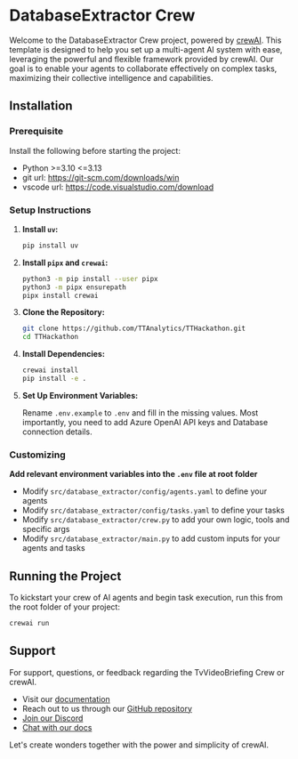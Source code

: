 # DatabaseExtractor Crew

Welcome to the DatabaseExtractor Crew project, powered by [crewAI](https://crewai.com). This template is designed to help you set up a multi-agent AI system with ease, leveraging the powerful and flexible framework provided by crewAI. Our goal is to enable your agents to collaborate effectively on complex tasks, maximizing their collective intelligence and capabilities.

## Installation

### Prerequisite

Install the following before starting the project:

- Python >=3.10 <=3.13
- git
  url: https://git-scm.com/downloads/win
- vscode
  url: https://code.visualstudio.com/download

### Setup Instructions

1. **Install `uv`:**

   ```bash
   pip install uv
   ```
   
2. **Install `pipx` and `crewai`:**

   ```bash
   python3 -m pip install --user pipx
   python3 -m pipx ensurepath
   pipx install crewai
   ```
   
3. **Clone the Repository:**

   ```bash
   git clone https://github.com/TTAnalytics/TTHackathon.git
   cd TTHackathon
   ```

4. **Install Dependencies:**

   ```bash
   crewai install
   pip install -e .
   ```

5. **Set Up Environment Variables:**

   Rename `.env.example` to `.env` and fill in the missing values. Most importantly, you need to add Azure OpenAI API keys and Database connection details.


### Customizing

**Add relevant environment variables into the `.env` file at root folder**

- Modify `src/database_extractor/config/agents.yaml` to define your agents
- Modify `src/database_extractor/config/tasks.yaml` to define your tasks
- Modify `src/database_extractor/crew.py` to add your own logic, tools and specific args
- Modify `src/database_extractor/main.py` to add custom inputs for your agents and tasks

## Running the Project

To kickstart your crew of AI agents and begin task execution, run this from the root folder of your project:

```bash
crewai run
```

## Support

For support, questions, or feedback regarding the TvVideoBriefing Crew or crewAI.
- Visit our [documentation](https://docs.crewai.com)
- Reach out to us through our [GitHub repository](https://github.com/joaomdmoura/crewai)
- [Join our Discord](https://discord.com/invite/X4JWnZnxPb)
- [Chat with our docs](https://chatg.pt/DWjSBZn)

Let's create wonders together with the power and simplicity of crewAI.
